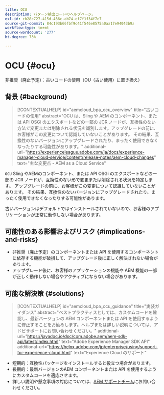```yaml
---
title: OCU
description: パターン検出コードのヘルプページ。
exl-id: cb28c727-415d-436c-ab74-cf7f1f34f7c7
source-git-commit: 84c193b66fbf9c41f546e8575a0aa17e94043b9a
workflow-type: tm+mt
source-wordcount: '277'
ht-degree: 73%

---
```


# OCU {#ocu}

非推奨（廃止予定）：古いコードの使用（OU（古い使用）に置き換え）

## 背景 {#background}

>[!CONTEXTUALHELP]
>id="aemcloud_bpa_ocu_overview"
>title="古いコードの使用"
>abstract="OCU は、Sling や AEM のコンポーネント、または API OSGi のエクスポートなどの一部の JCR ノードが、互換性のない方法で変更または削除される状況を識別します。アップグレードの前に、お客様がこの変更について認識していないことがあります。 その結果、互換性のないバージョンにアップグレードされたり、まったく使用できなくなったりする可能性があります。"
>additional-url="https://experienceleague.adobe.com/ja/docs/experience-manager-cloud-service/content/release-notes/aem-cloud-changes" text="主な変更点 - AEM as a Cloud Service"

`OCU`  Sling やAEMのコンポーネント、または API OSGi のエクスポートなどの一部の JCR ノードが、互換性のない形で変更または削除される状況を特定します。 アップグレードの前に、お客様がこの変更について認識していないことがあります。 その結果、互換性のないバージョンにアップグレードされたり、まったく使用できなくなったりする可能性があります。

古いバージョンはデフォルトではインストールされていないので、お客様のアプリケーションが正常に動作しない場合があります。

## 可能性のある影響およびリスク {#implications-and-risks}

* 非推奨（廃止予定）のコンポーネントまたは API を使用するコンポーネントに依存する機能が破損して、アップグレード後に正しく解決されない場合があります。
* アップグレード後に、お客様のアプリケーションの機能や AEM 機能の一部が正しく動作しない場合やアクティブにならない場合があります。

## 可能な解決策 {#solutions}

>[!CONTEXTUALHELP]
>id="aemcloud_bpa_ocu_guidance"
>title="実装ガイダンス"
>abstract="ベストプラクティスとしては、カスタムコードを確認し、最新バージョンの AEM コンポーネントまたは API を使用するように修正することをお勧めします。ヘルプまたは詳しい説明については、アドビサポートにお問い合わせください。"
>additional-url="https://javadoc.io/doc/com.adobe.aem/aem-sdk-api/latest/index.html" text="Adobe Experience Manager SDK API"
>additional-url="https://helpx.adobe.com/jp/enterprise/using/support-for-experience-cloud.html" text="Experience Cloud のサポート"

* 短期的：互換性パッケージをインストールすると役立つ場合があります。
* 長期的：最新バージョンのAEM コンポーネントまたは API を使用するようにカスタムコードを適応させます。
* 詳しい説明や懸念事項の対応については、[AEM サポートチーム](https://helpx.adobe.com/jp/enterprise/using/support-for-experience-cloud.html)にお問い合わせください。
